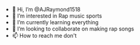 - 👋 Hi, I’m @AJRaymond1518
- 👀 I’m interested in Rap music sports
- 🌱 I’m currently learning everything
- 💞️ I’m looking to collaborate on making rap songs
- 📫 How to reach me don't

<!---
AJRaymond1518/AJRaymond1518 is a ✨ special ✨ repository because its `README.md` (this file) appears on your GitHub profile.
You can click the Preview link to take a look at your changes.
--->
